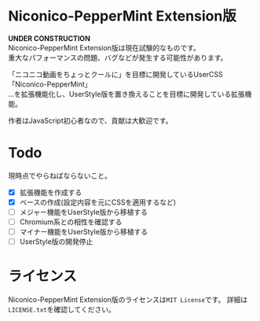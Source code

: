 # Niconico-PepperMint Extension版
**UNDER CONSTRUCTION**  
Niconico-PepperMint Extension版は現在試験的なものです。  
重大なパフォーマンスの問題、バグなどが発生する可能性があります。

「ニコニコ動画をちょっとクールに」を目標に開発しているUserCSS「Niconico-PepperMint」  
...を拡張機能化し、UserStyle版を置き換えることを目標に開発している拡張機能。

作者はJavaScript初心者なので、貢献は大歓迎です。  

# Todo
現時点でやらねばならないこと。  
- [x] 拡張機能を作成する
- [x] ベースの作成(設定内容を元にCSSを適用するなど)
- [ ] メジャー機能をUserStyle版から移植する
- [ ] Chromium系との相性を確認する
- [ ] マイナー機能をUserStyle版から移植する
- [ ] UserStyle版の開発停止

# ライセンス
Niconico-PepperMint Extension版のライセンスは``MIT License``です。
詳細は``LICENSE.txt``を確認してください。
